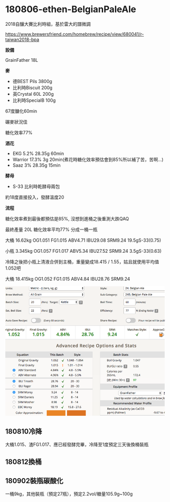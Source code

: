 # 180806-ethen-BelgianPaleAle

2018自釀大賽比利時組，基於雷大的譜微調

https://www.brewersfriend.com/homebrew/recipe/view/680041/r-taiwan2018-bpa

**設備**

GrainFather 18L

**麥**

* 德BEST Pils 3800g
* 比利時Biscuit 200g
* 英Crystal 60L 200g
* 比利時SpecialB 100g

67度醣化60min

碾麥狀況佳

糖化效率77%

**酒花**

* EKG 5.2% 28.35g 60min
* Warrior 17.3% 3g 20min(煮花時糖化效率預估會到85%所以補了苦，苦啊...)
* Saaz 3% 28.35g 15min

**酵母**
 
* S-33 比利時乾酵母兩包

約18度直接投入，發酵溫度20

**流程**

糖化效率煮到最後都預估是85%, 沒想到進桶之後重測大跌QAQ

最終產量 20L 糖化效率平均77% 分成一桶一瓶

大桶 16.62kg OG1.051 FG1.015 ABV4.71 IBU29.08 SRM9.24 19.5gS-33(0.75)

小瓶 3.345kg OG1.057 FG1.017 ABV5.34 IBU27.52 SRM9.24 3.5gS-33(0.63)

冷降之後把小瓶上清液合併到主桶，重量變成18.415 / 1.55，姑且就使用平均值1.052吧

大桶 18.415kg OG1.052 FG1.015 ABV4.84 IBU28.76 SRM9.24 

![](../img/test131.png)

## 180810冷降

大桶1.015、渣FG1.017、應已經發酵完畢，冷降至1度預定三天後換桶裝瓶

## 180812換桶

## 180902裝瓶碳酸化

一桶9kg，其他裝瓶（預定27瓶），預定2.2vol/糖量105.9g~100g
